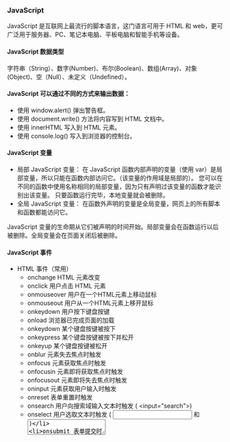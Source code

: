 ### JavaScript
JavaScript 是互联网上最流行的脚本语言，这门语言可用于 HTML 和 web，更可广泛用于服务器、PC、笔记本电脑、平板电脑和智能手机等设备。

#### JavaScript 数据类型

字符串（String）、数字(Number)、布尔(Boolean)、数组(Array)、对象(Object)、空（Null）、未定义（Undefined）。

#### JavaScript 可以通过不同的方式来输出数据：
- 使用 window.alert() 弹出警告框。
- 使用 document.write() 方法将内容写到 HTML 文档中。
- 使用 innerHTML 写入到 HTML 元素。
- 使用 console.log() 写入到浏览器的控制台。

#### JavaScript 变量
- 局部 JavaScript 变量：
  在 JavaScript 函数内部声明的变量（使用 var）是局部变量，所以只能在函数内部访问它。（该变量的作用域是局部的）。
  您可以在不同的函数中使用名称相同的局部变量，因为只有声明过该变量的函数才能识别出该变量。
  只要函数运行完毕，本地变量就会被删除。
- 全局 JavaScript 变量：
  在函数外声明的变量是全局变量，网页上的所有脚本和函数都能访问它。
  
JavaScript 变量的生命期从它们被声明的时间开始。局部变量会在函数运行以后被删除。全局变量会在页面关闭后被删除。

#### JavaScript 事件
- HTML 事件（常用）
    + onchange	HTML 元素改变
    + onclick	用户点击 HTML 元素
    + onmouseover	用户在一个HTML元素上移动鼠标
    + onmouseout	用户从一个HTML元素上移开鼠标
    + onkeydown	用户按下键盘按键
    + onload	浏览器已完成页面的加载
    + onkeydown	某个键盘按键被按下
    + onkeypress	某个键盘按键被按下并松开
    + onkeyup	某个键盘按键被松开
    + onblur	元素失去焦点时触发	
    + onfocus	元素获取焦点时触发	
    + onfocusin	元素即将获取焦点时触发	
    + onfocusout	元素即将失去焦点时触发	
    + oninput	元素获取用户输入时触发	
    + onreset	表单重置时触发	
    + onsearch	用户向搜索域输入文本时触发 ( <input="search">)	 
    + onselect	用户选取文本时触发 ( <input> 和 <textarea>)	
    + onsubmit	表单提交时触发

    
#### JavaScript JSON
JSON.parse()	用于将一个 JSON 字符串转换为 JavaScript 对象。
JSON.stringify()	用于将 JavaScript 值转换为 JSON 字符串。

#### JavaScript HTML DOM

查找 HTML 元素
```
var x=document.getElementById("main");
var y=x.getElementsByTagName("p");
var z=document.getElementsByClassName("intro");
```

改变 HTML 内容
```
document.getElementById(id).innerHTML=新的 HTML
```

改变 HTML 样式
```
document.getElementById(id).style.property=新样式
```

addEventListener() 方法
```
element.addEventListener(event, function, useCapture);
```
removeEventListener() 方法
removeEventListener() 方法移除由 addEventListener() 方法添加的事件句柄
```
element.removeEventListener("mousemove", myFunction);
```

#### JavaScript Window - 浏览器对象模型

window.open() - 打开新窗口
window.close() - 关闭当前窗口
window.moveTo() - 移动当前窗口
window.resizeTo() - 调整当前窗口的尺寸
screen.availWidth - 可用的屏幕宽度
screen.availHeight - 可用的屏幕高度
location.hostname 返回 web 主机的域名
location.pathname 返回当前页面的路径和文件名
location.port 返回 web 主机的端口 （80 或 443）
location.protocol 返回所使用的 web 协议（http:// 或 https://）
history.back() - 与在浏览器点击后退按钮相同
history.forward() - 与在浏览器中点击向前按钮相同
window.alert("sometext");
window.confirm("sometext");
window.prompt("sometext","defaultvalue");
setInterval() 间隔指定的毫秒数不停地执行指定的代码
clearInterval() 方法用于停止 setInterval() 方法执行的函数代码。
setTimeout() 方法

#### 事件冒泡或事件捕获？
事件传递有两种方式：冒泡与捕获。
事件传递定义了元素事件触发的顺序。 如果你将 <p> 元素插入到 <div> 元素中，用户点击 <p> 元素, 哪个元素的 "click" 事件先被触发呢？
在 冒泡 中，内部元素的事件会先被触发，然后再触发外部元素，即： <p> 元素的点击事件先触发，然后会触发 <div> 元素的点击事件。
在 捕获 中，外部元素的事件会先被触发，然后才会触发内部元素的事件，即： <div> 元素的点击事件先触发 ，然后再触发 <p> 元素的点击事件。